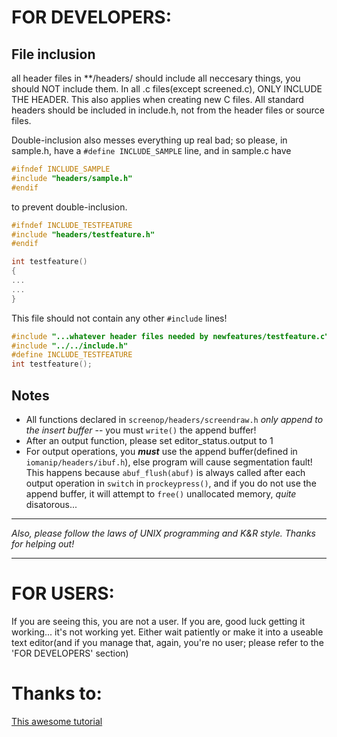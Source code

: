 FOR DEVELOPERS:
===============
File inclusion
--------------
all header files in \*\*/headers/ should include all neccesary things,
you should NOT include them. In all .c files(except screened.c), 
ONLY INCLUDE THE HEADER. This also applies when creating new C 
files. All standard headers should be included in include.h,
not from the header files or source files.




Double-inclusion also messes everything up real bad; so please,
in sample.h, have a `#define INCLUDE_SAMPLE` line, and in sample.c
have
```c
#ifndef INCLUDE_SAMPLE
#include "headers/sample.h"
#endif
```
to prevent double-inclusion.



```c
#ifndef INCLUDE_TESTFEATURE
#include "headers/testfeature.h"
#endif

int testfeature()
{
...
...
}
```

This file should not contain any other `#include` lines!



```c
#include "...whatever header files needed by newfeatures/testfeature.c"
#include "../../include.h"
#define INCLUDE_TESTFEATURE
int testfeature();
```

Notes
-----
- All functions declared in `screenop/headers/screendraw.h` _only append
to the insert buffer_ -- you must `write()` the append buffer!
- After an output function, please set editor_status.output to 1
- For output operations, you ___must___ use the append buffer(defined
in `iomanip/headers/ibuf.h`), else program will cause segmentation fault!
This happens because `abuf_flush(abuf)` is always called after each output 
operation in `switch` in `prockeypress()`, and if you do not use the append
buffer, it will attempt to `free()` unallocated memory, _quite_ disatorous...

______________________________________________________________
_Also, please follow the laws of UNIX programming and K&R style.
Thanks for helping out!_
______________________________________________________________

FOR USERS:
==========
If you are seeing this, you are not a user. If you are, good luck
getting it working... it's not working yet. Either wait patiently
or make it into a useable text editor(and if you manage that, again,
you're no user; please refer to the 'FOR DEVELOPERS' section)

Thanks to:
==========
[This awesome tutorial](https://viewsourcecode.org/snaptoken/kilo/)
